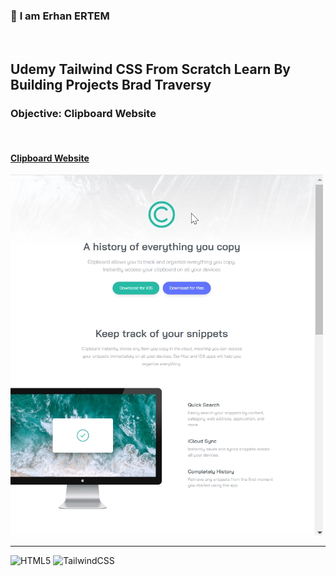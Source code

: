 ### 👋 **I am Erhan ERTEM**

&emsp;

## Udemy Tailwind CSS From Scratch Learn By Building Projects Brad Traversy

### **Objective:** Clipboard Website

&emsp;

#### [Clipboard Website](https://clipboard-erhan-ertem.netlify.app/)

<img src="./screenshot.webp" width="500px"/>

---

![HTML5](https://img.shields.io/badge/HTML5-E34F26?style=square&logo=html5&logoColor=white)
![TailwindCSS](https://img.shields.io/badge/Tailwind_CSS-%2338B2AC.svg?style=square&logo=tailwind-css&logoColor=white)
